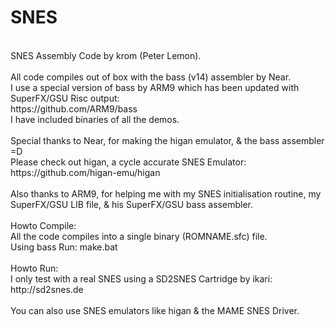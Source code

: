 SNES
====
<br />
SNES Assembly Code by krom (Peter Lemon).<br />
<br />
All code compiles out of box with the bass (v14) assembler by Near.<br />
I use a special version of bass by ARM9 which has been updated with SuperFX/GSU Risc output:<br />
https://github.com/ARM9/bass<br />
I have included binaries of all the demos.<br />
<br />
Special thanks to Near, for making the higan emulator, & the bass assembler =D<br />
Please check out higan, a cycle accurate SNES Emulator:<br />
https://github.com/higan-emu/higan<br />
<br />
Also thanks to ARM9, for helping me with my SNES initialisation routine, my SuperFX/GSU LIB file, & his SuperFX/GSU bass assembler.<br />
<br />
Howto Compile:<br />
All the code compiles into a single binary (ROMNAME.sfc) file.<br />
Using bass Run: make.bat<br />
<br />
Howto Run:<br />
I only test with a real SNES using a SD2SNES Cartridge by ikari:<br />
http://sd2snes.de<br />
<br />
You can also use SNES emulators like higan & the MAME SNES Driver.
